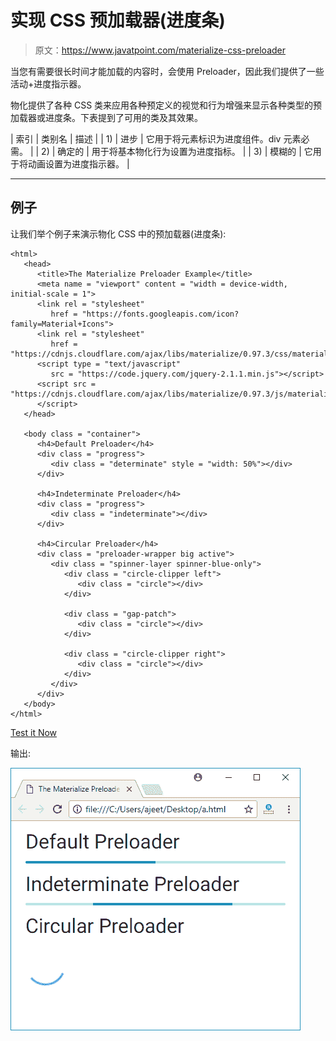 # 实现 CSS 预加载器(进度条)

> 原文：<https://www.javatpoint.com/materialize-css-preloader>

当您有需要很长时间才能加载的内容时，会使用 Preloader，因此我们提供了一些活动+进度指示器。

物化提供了各种 CSS 类来应用各种预定义的视觉和行为增强来显示各种类型的预加载器或进度条。下表提到了可用的类及其效果。

| 索引 | 类别名 | 描述 |
| 1) | 进步 | 它用于将元素标识为进度组件。div 元素必需。 |
| 2) | 确定的 | 用于将基本物化行为设置为进度指标。 |
| 3) | 模糊的 | 它用于将动画设置为进度指示器。 |

* * *

## 例子

让我们举个例子来演示物化 CSS 中的预加载器(进度条):

```
<html>
   <head>
      <title>The Materialize Preloader Example</title>
      <meta name = "viewport" content = "width = device-width, initial-scale = 1">      
      <link rel = "stylesheet"
         href = "https://fonts.googleapis.com/icon?family=Material+Icons">
      <link rel = "stylesheet"
         href = "https://cdnjs.cloudflare.com/ajax/libs/materialize/0.97.3/css/materialize.min.css">
      <script type = "text/javascript"
         src = "https://code.jquery.com/jquery-2.1.1.min.js"></script>           
      <script src = "https://cdnjs.cloudflare.com/ajax/libs/materialize/0.97.3/js/materialize.min.js">
      </script>
   </head>

   <body class = "container"> 
      <h4>Default Preloader</h4>
      <div class = "progress">
         <div class = "determinate" style = "width: 50%"></div>
      </div>

      <h4>Indeterminate Preloader</h4>
      <div class = "progress">
         <div class = "indeterminate"></div>
      </div>

      <h4>Circular Preloader</h4>
      <div class = "preloader-wrapper big active">
         <div class = "spinner-layer spinner-blue-only">
            <div class = "circle-clipper left">
               <div class = "circle"></div>
            </div>

            <div class = "gap-patch">
               <div class = "circle"></div>
            </div>

            <div class = "circle-clipper right">
               <div class = "circle"></div>
            </div>
         </div>
      </div>
   </body>  
</html>

```

[Test it Now](https://www.javatpoint.com/oprweb/test.jsp?filename=materializecsspreloader1)

输出:

![Materialize PreLoader 1](img/28937dac2beb640b7025fc8800b35193.png)